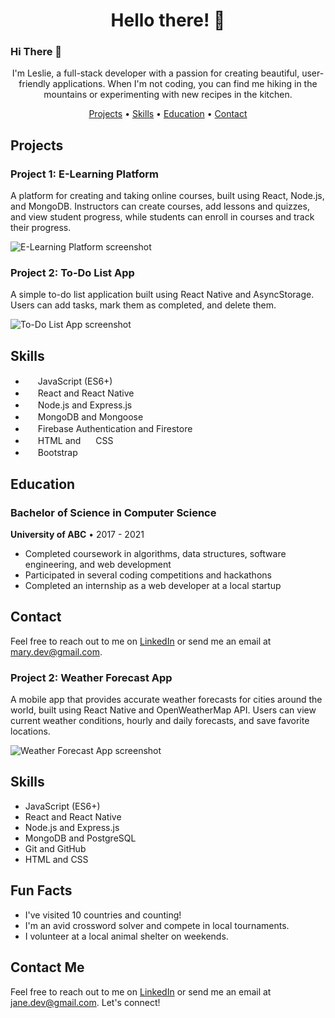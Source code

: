 <h1 align="center">Hello there! 👋</h1>

### Hi There 👋
<p align="center">
  I'm Leslie, a full-stack developer with a passion for creating beautiful, user-friendly applications. When I'm not coding, you can find me hiking in the mountains or experimenting with new recipes in the kitchen.
</p>

<p align="center">
  <a href="#projects">Projects</a> •
  <a href="#skills">Skills</a> •
  <a href="#education">Education</a> •
  <a href="#contact">Contact</a>
</p>

## Projects

### Project 1: E-Learning Platform

A platform for creating and taking online courses, built using React, Node.js, and MongoDB. Instructors can create courses, add lessons and quizzes, and view student progress, while students can enroll in courses and track their progress.

![E-Learning Platform screenshot](./images/elearning.png)

### Project 2: To-Do List App

A simple to-do list application built using React Native and AsyncStorage. Users can add tasks, mark them as completed, and delete them.

![To-Do List App screenshot](./images/todo.png)

## Skills

- <img src="./icons/javascript.svg" width="16"> JavaScript (ES6+)
- <img src="./icons/react.svg" width="16"> React and React Native
- <img src="./icons/node-dot-js.svg" width="16"> Node.js and Express.js
- <img src="./icons/mongodb.svg" width="16"> MongoDB and Mongoose
- <img src="./icons/firebase.svg" width="16"> Firebase Authentication and Firestore
- <img src="./icons/html5.svg" width="16"> HTML and <img src="./icons/css3.svg" width="16"> CSS
- <img src="./icons/bootstrap.svg" width="16"> Bootstrap

## Education

### Bachelor of Science in Computer Science

**University of ABC** • 2017 - 2021

- Completed coursework in algorithms, data structures, software engineering, and web development
- Participated in several coding competitions and hackathons
- Completed an internship as a web developer at a local startup

## Contact

Feel free to reach out to me on [LinkedIn](https://www.linkedin.com/in/mary-dev) or send me an email at mary.dev@gmail.com.


### Project 2: Weather Forecast App

A mobile app that provides accurate weather forecasts for cities around the world, built using React Native and OpenWeatherMap API. Users can view current weather conditions, hourly and daily forecasts, and save favorite locations.

![Weather Forecast App screenshot](./images/weather-app.png)

## Skills

- JavaScript (ES6+)
- React and React Native
- Node.js and Express.js
- MongoDB and PostgreSQL
- Git and GitHub
- HTML and CSS

## Fun Facts

- I've visited 10 countries and counting!
- I'm an avid crossword solver and compete in local tournaments.
- I volunteer at a local animal shelter on weekends.

## Contact Me

Feel free to reach out to me on [LinkedIn](https://www.linkedin.com/in/leslie-gudo/) or send me an email at jane.dev@gmail.com. Let's connect!





